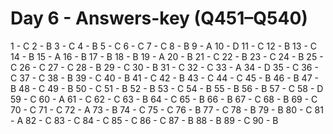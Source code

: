 # Day 6 - Answers-key (Q451–Q540) 

1 - C
2 - B
3 - C
4 - B
5 - C
6 - C
7 - C
8 - B
9 - A
10 - D
11 - C
12 - B
13 - C
14 - B
15 - A
16 - B
17 - B
18 - B
19 - A
20 - B
21 - C
22 - B
23 - C
24 - B
25 - C
26 - C
27 - C
28 - B
29 - C
30 - B
31 - C
32 - C
33 - A
34 - D
35 - C
36 - C
37 - C
38 - B
39 - C
40 - B
41 - C
42 - B
43 - C
44 - C
45 - B
46 - B
47 - B
48 - C
49 - B
50 - C
51 - B
52 - B
53 - C
54 - B
55 - B
56 - B
57 - C
58 - D
59 - C
60 - A
61 - C
62 - C
63 - B
64 - C
65 - B
66 - B
67 - C
68 - B
69 - C
70 - C
71 - C
72 - A
73 - B
74 - C
75 - C
76 - B
77 - C
78 - B
79 - B
80 - C
81 - A
82 - C
83 - C
84 - C
85 - C
86 - C
87 - B
88 - B
89 - C
90 - B
